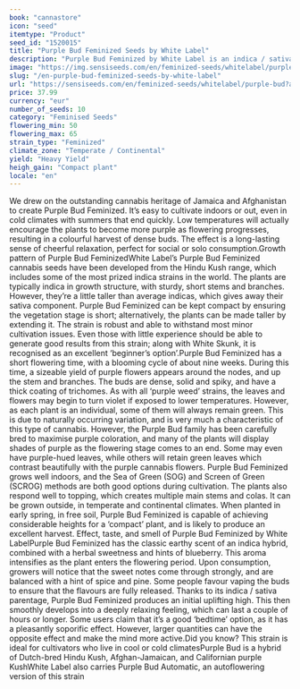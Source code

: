 ```yaml
---
book: "cannastore"
icon: "seed"
itemtype: "Product"
seed_id: "1520015"
title: "Purple Bud Feminized Seeds by White Label"
description: "Purple Bud Feminized by White Label is an indica / sativa hybrid. It offers purple coloration and large yields. It produces an intense, relaxing high."
image: "https://img.sensiseeds.com/en/feminized-seeds/whitelabel/purple-bud-image.png"
slug: "/en-purple-bud-feminized-seeds-by-white-label"
url: "https://sensiseeds.com/en/feminized-seeds/whitelabel/purple-bud?a_aid=cannastore"
price: 37.99
currency: "eur"
number_of_seeds: 10
category: "Feminised Seeds"
flowering_min: 50
flowering_max: 65
strain_type: "Feminized"
climate_zone: "Temperate / Continental"
yield: "Heavy Yield"
heigh_gain: "Compact plant"
locale: "en"
---
```

We drew on the outstanding cannabis heritage of Jamaica and Afghanistan to create Purple Bud Feminized. It’s easy to cultivate indoors or out, even in cold climates with summers that end quickly. Low temperatures will actually encourage the plants to become more purple as flowering progresses, resulting in a colourful harvest of dense buds. The effect is a long-lasting sense of cheerful relaxation, perfect for social or solo consumption.Growth pattern of Purple Bud FeminizedWhite Label’s Purple Bud Feminized cannabis seeds have been developed from the Hindu Kush range, which includes some of the most prized indica strains in the world. The plants are typically indica in growth structure, with sturdy, short stems and branches. However, they’re a little taller than average indicas, which gives away their sativa component. Purple Bud Feminized can be kept compact by ensuring the vegetation stage is short; alternatively, the plants can be made taller by extending it. The strain is robust and able to withstand most minor cultivation issues. Even those with little experience should be able to generate good results from this strain; along with White Skunk, it is recognised as an excellent ‘beginner’s option’.Purple Bud Feminized has a short flowering time, with a blooming cycle of about nine weeks. During this time, a sizeable yield of purple flowers appears around the nodes, and up the stem and branches. The buds are dense, solid and spiky, and have a thick coating of trichomes. As with all ‘purple weed’ strains, the leaves and flowers may begin to turn violet if exposed to lower temperatures. However, as each plant is an individual, some of them will always remain green. This is due to naturally occurring variation, and is very much a characteristic of this type of cannabis. However, the Purple Bud family has been carefully bred to maximise purple coloration, and many of the plants will display shades of purple as the flowering stage comes to an end. Some may even have purple-hued leaves, while others will retain green leaves which contrast beautifully with the purple cannabis flowers. Purple Bud Feminized grows well indoors, and the Sea of Green (SOG) and Screen of Green (SCROG) methods are both good options during cultivation. The plants also respond well to topping, which creates multiple main stems and colas. It can be grown outside, in temperate and continental climates. When planted in early spring, in free soil, Purple Bud Feminized is capable of achieving considerable heights for a ‘compact’ plant, and is likely to produce an excellent harvest. Effect, taste, and smell of Purple Bud Feminized by White LabelPurple Bud Feminized has the classic earthy scent of an indica hybrid, combined with a herbal sweetness and hints of blueberry. This aroma intensifies as the plant enters the flowering period. Upon consumption, growers will notice that the sweet notes come through strongly, and are balanced with a hint of spice and pine. Some people favour vaping the buds to ensure that the flavours are fully released. Thanks to its indica / sativa parentage, Purple Bud Feminized produces an initial uplifting high. This then smoothly develops into a deeply relaxing feeling, which can last a couple of hours or longer. Some users claim that it’s a good ‘bedtime’ option, as it has a pleasantly soporific effect. However, larger quantities can have the opposite effect and make the mind more active.Did you know? This strain is ideal for cultivators who live in cool or cold climatesPurple Bud is a hybrid of Dutch-bred Hindu Kush, Afghan-Jamaican, and Californian purple KushWhite Label also carries Purple Bud Automatic, an autoflowering version of this strain
